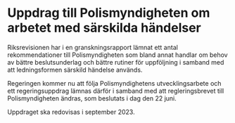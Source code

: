 # Uppdrag till Polismyndigheten om arbetet med särskilda händelser

Riksrevisionen har i en granskningsrapport lämnat ett antal rekommendationer till Polismyndigheten som bland annat handlar om behov av bättre beslutsunderlag och bättre rutiner för uppföljning i samband med att ledningsformen särskild händelse används.

Regeringen kommer nu att följa Polismyndighetens utvecklingsarbete och ett regeringsuppdrag lämnas därför i samband med att regleringsbrevet till Polismyndigheten ändras, som beslutats i dag den 22 juni.

Uppdraget ska redovisas i september 2023\.
